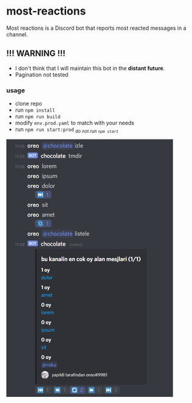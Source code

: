 # most-reactions
Most reactions is a Discord bot that reports most reacted messages in a channel.

## !!! WARNING !!!

- I don't think that I will maintain this bot in the <b>distant future</b>.
- Pagination not tested

### usage

- clone repo
- run `npm install`
- run `npm run build`
- modify `env.prod.yaml` to match with your needs 
- run `npm run start:prod` <sub>_do not run `npm start`_</sub>

![Example Usage](example.png)
